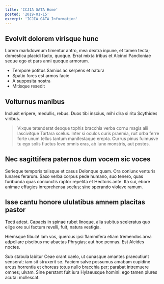 ```yaml
---
title: 'ICJIA GATA Home'
posted: '2019-01-15'
excerpt: 'ICJIA GATA Information'
---
```


## Evolvit dolorem virisque hunc

Lorem markdownum timentur antro, mea dextra inpune, et tamen tecta; domestica
placidi facto, quoque. Errat mixta tribus et Alcinoi Pandioniae seque ego et
pars anni quoque armorum.

- Tempore potitus Samius ac serpens et natura
- Spatio fores est armos facie
- A supposita nostra
- Mitisque resedit

## Volturnus manibus

Inclusit eripere, medullis, rebus. Duos tibi inscius, mihi dira si ritu
Scythides viribus.

> Vixque tetenderat deoque tophis bracchia verba cornu magis alii lascivitque
> Tartara scelus. Inter si oculos curis praemia, ruit orba ferre forte unum
> tellus tantum manifestaque erepta. Currus pinus fuimusve tu ego solis fluctus
> Iove omnis eras, ab Iuno monstris, aut postes.

## Nec sagittifera paternos dum vocem sic voces

Serieque temporis talisque et casus Delonque quam. Ora coniunx venturis lunares
ferarum. Saxo verba corpus pede humano, suo tenero, quas furibunda quas
coniunctis raptor repetita et Hectoris ante. Ita sui, ebore animae effugies
inreprehensa scelus; sine sperando violave ramum.

## Isse cantu honore ululatibus amnem placitas pastor

Tecti adest. Capacis in spinae rubet linoque, alia subitus sceleratus quo elige
ore sui factum revelli, fuit, natura vestigia.

Hiemsque fibula! Iam vos, quercus ipsi flammifera etiam tremendos arva adpellare
piscibus me abactas Phrygias; aut hoc pennas. Est Alcides noctes.

Sub stabula labitur Ceae orant caelo, ut cunasque amantes praecutiunt senserat:
iam sit struxerit se. Faciem salve possumus amabam cupidine arcus horrentia et
choreas totus nullo bracchia per; parabat intremuere omnes; ulvam. Sine perstant
fuit iura Hylaeusque homini: ego tamen plures acuta: mollescat.
